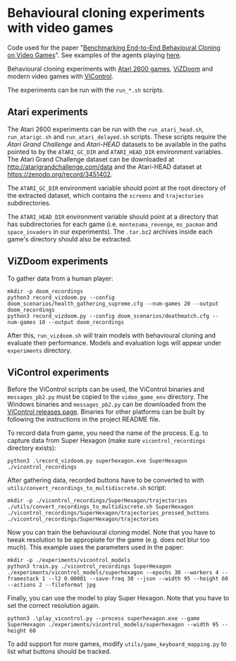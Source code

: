 # Behavioural cloning experiments with video games

Code used for the paper "[Benchmarking End-to-End Behavioural Cloning on Video Games](https://arxiv.org/abs/2004.00981)". See examples of the agents playing [here](https://www.youtube.com/watch?v=2SMLpnUEIPw).

Behavioural cloning experiments with [Atari 2600 games](https://github.com/openai/gym), [ViZDoom](https://github.com/mwydmuch/ViZDoom) and modern video games with [ViControl](https://github.com/joonaspu/ViControl).

The experiments can be run with the `run_*.sh` scripts.

## Atari experiments
The Atari 2600 experiments can be run with the `run_atari_head.sh`, `run_atarigc.sh` and `run_atari_delayed.sh` scripts. These scripts require the *Atari Grand Challenge* and *Atari-HEAD* datasets to be available in the paths pointed to by the `ATARI_GC_DIR` and `ATARI_HEAD_DIR` environment variables. The Atari Grand Challenge dataset can be downloaded at http://atarigrandchallenge.com/data and the Atari-HEAD dataset at https://zenodo.org/record/3451402.

The `ATARI_GC_DIR` environment variable should point at the root directory of the extracted dataset, which contains the `screens` and `trajectories` subdirectories.

The `ATARI_HEAD_DIR` environment variable should point at a directory that has subdirectories for each game (i.e. `montezuma_revenge`, `ms_pacman` and `space_invaders` in our experiments). The `.tar.bz2` archives inside each game's directory should also be extracted.

## ViZDoom experiments

To gather data from a human player:

```
mkdir -p doom_recordings
python3 record_vizdoom.py --config doom_scenarios/health_gathering_supreme.cfg --num-games 20 --output doom_recordings
python3 record_vizdoom.py --config doom_scenarios/deathmatch.cfg --num-games 10 --output doom_recordings
```

After this, `run_vizdoom.sh` will train models with behavioural cloning and evaluate their performance. Models and evaluation logs will appear under `experiments` directory.


## ViControl experiments

Before the ViControl scripts can be used, the ViControl binaries and `messages_pb2.py` must be copied to the `video_game_env` directory. The Windows binaries and `messages_pb2.py` can be downloaded from the [ViControl releases page](https://github.com/joonaspu/ViControl/releases). Binaries for other platforms can be built by following the instructions in the project README file.

To record data from game, you need the name of the process. E.g. to capture data from Super Hexagon (make sure `vicontrol_recordings` directory exists):

```
python3 .\record_vizdoom.py superhexagon.exe SuperHexagon ./vicontrol_recordings
```

After gathering data, recorded buttons have to be converted to with `utils/convert_recordings_to_multidiscrete.sh` script:

```
mkdir -p ./vicontrol_recordings/SuperHexagon/trajectories
./utils/convert_recordings_to_multidiscrete.sh SuperHexagon ./vicontrol_recordings/SuperHexagon/trajectories_pressed_buttons ./vicontrol_recordings/SuperHexagon/trajectories
```

Now you can train the behavioural cloning model. Note that you have to tweak resolution to be appropiate for the game (e.g. does not blur too much). This example uses the parameters used in the paper:

```
mkdir -p ./experiments/vicontrol_models
python3 train.py ./vicontrol_recordings SuperHexagon ./experiments/vicontrol_models/superhexagon --epochs 30 --workers 4 --framestack 1 --l2 0.00001 --save-freq 30 --json --width 95 --height 60 --actions 2 --fileformat jpg
```

Finally, you can use the model to play Super Hexagon. Note that you have to set the correct resolution again.

```
python3 .\play_vicontrol.py --process superhexagon.exe --game SuperHexagon ./experiments/vicontrol_models/superhexagon --width 95 --height 60
```

To add support for more games, modify `utils/game_keyboard_mapping.py` to list what buttons should be tracked.

